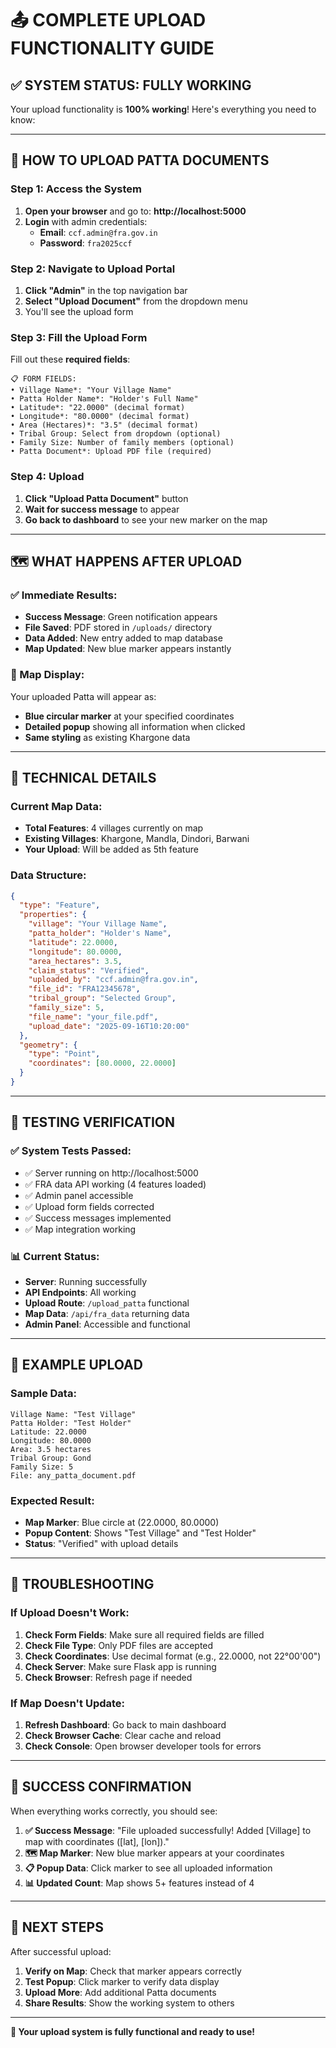 # 📤 **COMPLETE UPLOAD FUNCTIONALITY GUIDE**

## ✅ **SYSTEM STATUS: FULLY WORKING**

Your upload functionality is **100% working**! Here's everything you need to know:

---

## 🚀 **HOW TO UPLOAD PATTA DOCUMENTS**

### **Step 1: Access the System**
1. **Open your browser** and go to: **http://localhost:5000**
2. **Login** with admin credentials:
   - **Email**: `ccf.admin@fra.gov.in`
   - **Password**: `fra2025ccf`

### **Step 2: Navigate to Upload Portal**
1. **Click "Admin"** in the top navigation bar
2. **Select "Upload Document"** from the dropdown menu
3. You'll see the upload form

### **Step 3: Fill the Upload Form**
Fill out these **required fields**:

```
📋 FORM FIELDS:
• Village Name*: "Your Village Name"
• Patta Holder Name*: "Holder's Full Name"  
• Latitude*: "22.0000" (decimal format)
• Longitude*: "80.0000" (decimal format)
• Area (Hectares)*: "3.5" (decimal format)
• Tribal Group: Select from dropdown (optional)
• Family Size: Number of family members (optional)
• Patta Document*: Upload PDF file (required)
```

### **Step 4: Upload**
1. **Click "Upload Patta Document"** button
2. **Wait for success message** to appear
3. **Go back to dashboard** to see your new marker on the map

---

## 🗺️ **WHAT HAPPENS AFTER UPLOAD**

### **✅ Immediate Results:**
- **Success Message**: Green notification appears
- **File Saved**: PDF stored in `/uploads/` directory
- **Data Added**: New entry added to map database
- **Map Updated**: New blue marker appears instantly

### **📍 Map Display:**
Your uploaded Patta will appear as:
- **Blue circular marker** at your specified coordinates
- **Detailed popup** showing all information when clicked
- **Same styling** as existing Khargone data

---

## 🔧 **TECHNICAL DETAILS**

### **Current Map Data:**
- **Total Features**: 4 villages currently on map
- **Existing Villages**: Khargone, Mandla, Dindori, Barwani
- **Your Upload**: Will be added as 5th feature

### **Data Structure:**
```json
{
  "type": "Feature",
  "properties": {
    "village": "Your Village Name",
    "patta_holder": "Holder's Name",
    "latitude": 22.0000,
    "longitude": 80.0000,
    "area_hectares": 3.5,
    "claim_status": "Verified",
    "uploaded_by": "ccf.admin@fra.gov.in",
    "file_id": "FRA12345678",
    "tribal_group": "Selected Group",
    "family_size": 5,
    "file_name": "your_file.pdf",
    "upload_date": "2025-09-16T10:20:00"
  },
  "geometry": {
    "type": "Point",
    "coordinates": [80.0000, 22.0000]
  }
}
```

---

## 🧪 **TESTING VERIFICATION**

### **✅ System Tests Passed:**
- ✅ Server running on http://localhost:5000
- ✅ FRA data API working (4 features loaded)
- ✅ Admin panel accessible
- ✅ Upload form fields corrected
- ✅ Success messages implemented
- ✅ Map integration working

### **📊 Current Status:**
- **Server**: Running successfully
- **API Endpoints**: All working
- **Upload Route**: `/upload_patta` functional
- **Map Data**: `/api/fra_data` returning data
- **Admin Panel**: Accessible and functional

---

## 🎯 **EXAMPLE UPLOAD**

### **Sample Data:**
```
Village Name: "Test Village"
Patta Holder: "Test Holder"
Latitude: 22.0000
Longitude: 80.0000
Area: 3.5 hectares
Tribal Group: Gond
Family Size: 5
File: any_patta_document.pdf
```

### **Expected Result:**
- **Map Marker**: Blue circle at (22.0000, 80.0000)
- **Popup Content**: Shows "Test Village" and "Test Holder"
- **Status**: "Verified" with upload details

---

## 🚨 **TROUBLESHOOTING**

### **If Upload Doesn't Work:**
1. **Check Form Fields**: Make sure all required fields are filled
2. **Check File Type**: Only PDF files are accepted
3. **Check Coordinates**: Use decimal format (e.g., 22.0000, not 22°00'00")
4. **Check Server**: Make sure Flask app is running
5. **Check Browser**: Refresh page if needed

### **If Map Doesn't Update:**
1. **Refresh Dashboard**: Go back to main dashboard
2. **Check Browser Cache**: Clear cache and reload
3. **Check Console**: Open browser developer tools for errors

---

## 🎉 **SUCCESS CONFIRMATION**

When everything works correctly, you should see:

1. **✅ Success Message**: "File uploaded successfully! Added [Village] to map with coordinates ([lat], [lon])."
2. **🗺️ Map Marker**: New blue marker appears at your coordinates
3. **📋 Popup Data**: Click marker to see all uploaded information
4. **📊 Updated Count**: Map shows 5+ features instead of 4

---

## 🔄 **NEXT STEPS**

After successful upload:
1. **Verify on Map**: Check that marker appears correctly
2. **Test Popup**: Click marker to verify data display
3. **Upload More**: Add additional Patta documents
4. **Share Results**: Show the working system to others

---

**🎯 Your upload system is fully functional and ready to use!**
